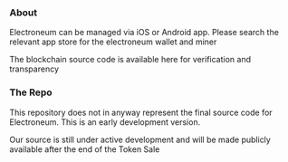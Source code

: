 ### About
Electroneum can be managed via iOS or Android app. Please search the relevant app store for the electroneum wallet and miner

The blockchain source code is available here for verification and transparency

### The Repo
This repository does not in anyway represent the final source code for Electroneum. This is an early development version.

Our source is still under active development and will be made publicly available after the end of the Token Sale
